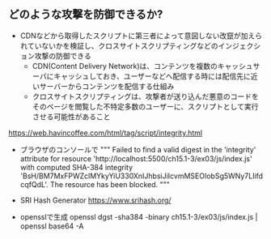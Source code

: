 ## どのような攻撃を防御できるか?
* CDNなどから取得したスクリプトに第三者によって意図しない改竄が加えられていないかを検証し、クロスサイトスクリプティングなどのインジェクション攻撃の防御できる
  * CDN(Content Delivery Network)は、コンテンツを複数のキャッシュサーバにキャッシュしておき、ユーザーなどへ配信する時には配信先に近いサーバーからコンテンツを配信する仕組み
  * クロスサイトスクリプティングは、攻撃者が送り込んだ悪意のコードをそのページを閲覧した不特定多数のユーザーに、スクリプトとして実行させる可能性があること

https://web.havincoffee.com/html/tag/script/integrity.html

* ブラウザのコンソールで
"""
Failed to find a valid digest in the 'integrity' attribute for resource 'http://localhost:5500/ch15.1-3/ex03/js/index.js' with computed SHA-384 integrity 'BsH/BM7MxFPWZclMYkyYiU330XnIJhbsiJiIcvmMSEOIobSg5WNy7LIifdcqfQdL'. The resource has been blocked.
"""

* SRI Hash Generator
https://www.srihash.org/

* opensslで生成
openssl dgst -sha384 -binary ch15.1-3/ex03/js/index.js | openssl base64 -A